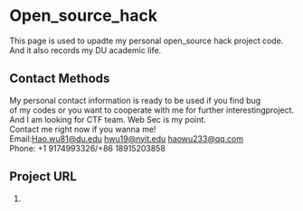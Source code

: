 # Open_source_hack
This page is used to upadte my personal open_source hack project code.        
And it also records my DU academic life.

## Contact Methods
My personal contact information is ready to be used if you find bug    
of my codes or you want to cooperate with me for further interestingproject.                                                        
And I am looking for CTF team. Web Sec is my point.     
Contact me right now if you wanna me!    
Email:Hao.wu81@du.edu                         hwu19@nyit.edu                          haowu233@qq.com             
Phone: +1 9174993326/+86 18915203858

## Project URL
   1.
